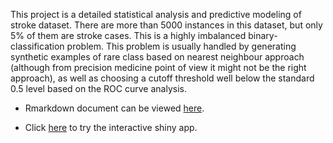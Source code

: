 This project is a  detailed statistical analysis and predictive modeling of stroke dataset. 
There are more than 5000 instances in this dataset, but only 5% of them are stroke cases. This is a highly imbalanced binary-classification problem.
This problem is usually handled by generating synthetic examples of rare class based on nearest neighbour approach (although from precision medicine point of view it might not be the right approach), as well as choosing a cutoff threshold
well below the standard 0.5 level based on the ROC curve analysis.


* Rmarkdown document can be viewed [here](https://kmusayeva.github.io/StrokeClassification/).

* Click [here](https://kmusayeva.shinyapps.io/strokeclassification/) to try the interactive shiny app.





